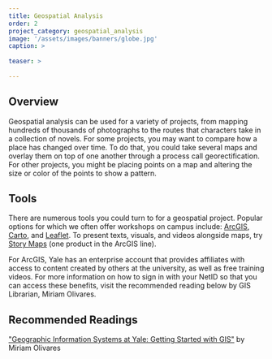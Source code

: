 ```yaml
---
title: Geospatial Analysis
order: 2
project_category: geospatial_analysis
image: '/assets/images/banners/globe.jpg'
caption: >
  
teaser: >
  
---
```


<h2 class='subheading'>Overview</h2>

Geospatial analysis can be used for a variety of projects, from mapping hundreds of thousands of photographs to the routes that characters take in a collection of novels. For some projects, you may want to compare how a place has changed over time. To do that, you could take several maps and overlay them on top of one another through a process call georectification. For other projects, you might be placing points on a map and altering the size or color of the points to show a pattern.  

<h2 class='subheading'>Tools</h2>

There are numerous tools you could turn to for a geospatial project. Popular options for which we often offer workshops on campus include: <a href='https://www.arcgis.com/home/index.html' target='_blank'>ArcGIS</a>, <a href='https://carto.com/' target='_blank'>Carto</a>, and <a href='http://leafletjs.com/' target='_blank'>Leaflet</a>. To present texts, visuals, and videos alongside maps, try <a href='https://storymaps.arcgis.com/en/' target='_blank'>Story Maps</a> (one product in the ArcGIS line).  

For ArcGIS, Yale has an enterprise account that provides affiliates with access to content created by others at the university, as well as free training videos. For more information on how to sign in with your NetID so that you can access these benefits, visit the recommended reading below by GIS Librarian, Miriam Olivares.   

<h2 class='subheading'>Recommended Readings</h2>
<a href='https://guides.library.yale.edu/GIS' target='_blank'>"Geographic Information Systems at Yale: Getting Started with GIS"</a> by Miriam Olivares
